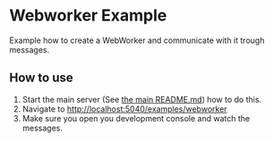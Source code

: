 # Webworker Example

Example how to create a WebWorker and communicate with it trough messages. 

## How to use
1. Start the main server (See [the main README.md](/README.md)) how to do this.
2. Navigate to [http://localhost:5040/examples/webworker](http://localhost:5040/examples/webworker)
3. Make sure you open you development console and watch the messages.

